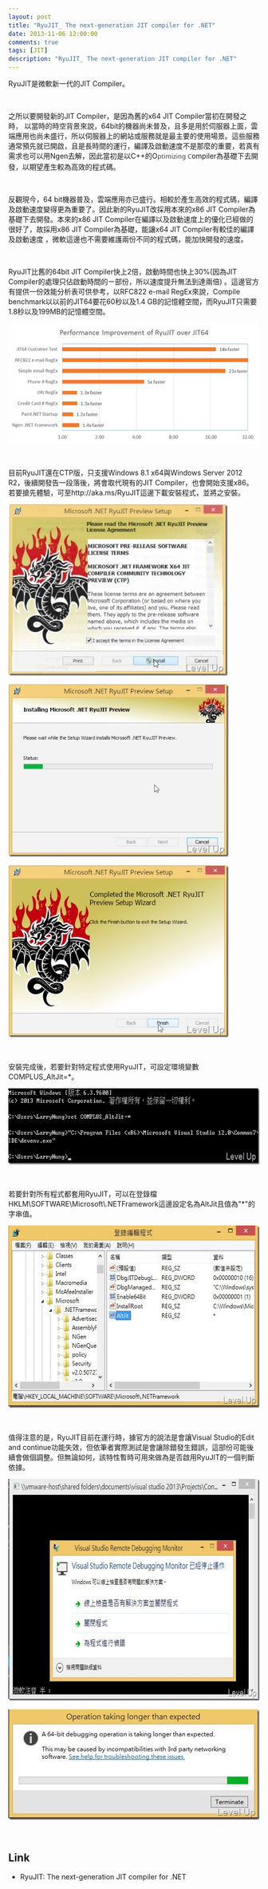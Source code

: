 ```yaml
---
layout: post
title: "RyuJIT_ The next-generation JIT compiler for .NET"
date: 2013-11-06 12:00:00
comments: true
tags: [JIT]
description: "RyuJIT_ The next-generation JIT compiler for .NET"
---
```

<p>
	RyuJIT是微軟新一代的JIT Compiler。</p>
<p>
	 </p>
<p>
	之所以要開發新的JIT Compiler，是因為舊的x64 JIT Compiler當初在開發之時， 以當時的時空背景來說，64bit的機器尚未普及，且多是用於伺服器上面，雲端應用也尚未盛行，所以伺服器上的網站或服務就是最主要的使用場景。這些服務通常預先就已開啟，且是長時間的運行，編譯及啟動速度不是那麼的重要，若真有需求也可以用Ngen去解，因此當初是以C++的O<span style="color: rgb(66, 66, 66); font-family: 'Segoe UI', 'Lucida Grande', Verdana, Arial, Helvetica, sans-serif; font-size: 13px; line-height: 19.5px;">ptimizing C</span>ompiler為基礎下去開發，以期望產生較為高效的程式碼。</p>
<p>
	 </p>
<p>
	反觀現今，64 bit機器普及，雲端應用亦已盛行。相較於產生高效的程式碼，編譯及啟動速度變得更為重要了。因此新的RyuJIT改採用本來的x86 JIT Compiler為基礎下去開發。本來的x86 JIT Compiler在編譯以及啟動速度上的優化已經做的很好了，故採用x86 JIT Compiler為基礎，能讓x64 JIT Compiler有較佳的編譯及啟動速度 ，微軟這邊也不需要維護兩份不同的程式碼，能加快開發的速度。</p>
<p>
	 </p>
<p>
	RyuJIT比舊的64bit JIT Compiler快上2倍，啟動時間也快上30%(因為JIT Compiler的處理只佔啟動時間的ㄧ部份，所以速度提升無法到達兩倍) 。這邊官方有提供一份效能分析表可供參考，以RFC822 e-mail RegEx來說，Compile benchmark以以前的JIT64要花60秒以及1.4 GB的記憶體空間，而RyuJIT只需要1.8秒以及199MB的記憶體空間。</p>
<p>
	<img alt="clip_image002[1]" src="\images\posts\79cd1bdc-a6ca-434e-bee0-32adb76e7d71\5518.clip_5F00_image0021_5F00_530F9608.png" /></p>
<p>
	 </p>
<p>
	目前RyuJIT還在CTP版，只支援Windows 8.1 x64與Windows Server 2012 R2，後續開發告一段落後，將會取代現有的JIT Compiler，也會開始支援x86。若要搶先體驗，可至http://aka.ms/RyuJIT這邊下載安裝程式，並將之安裝。</p>
<p>
	<img alt="screenshot.7" border="0" height="344" src="\images\posts\79cd1bdc-a6ca-434e-bee0-32adb76e7d71\screenshot.7_thumb.jpg" style="border-top: 0px; border-right: 0px; border-bottom: 0px; border-left: 0px" width="440" /></p>
<p>
	<img alt="screenshot.6" border="0" height="346" src="\images\posts\79cd1bdc-a6ca-434e-bee0-32adb76e7d71\screenshot.6_thumb.jpg" style="border-top: 0px; border-right: 0px; border-bottom: 0px; border-left: 0px" width="442" /></p>
<p>
	<img alt="screenshot.5" border="0" height="345" src="\images\posts\79cd1bdc-a6ca-434e-bee0-32adb76e7d71\screenshot.5_thumb.jpg" style="border-top: 0px; border-right: 0px; border-bottom: 0px; border-left: 0px" width="442" /></p>
<p>
	 </p>
<p>
	安裝完成後，若要針對特定程式使用RyuJIT，可設定環境變數COMPLUS_AltJit=*。</p>
<p>
	<img alt="screenshot.1" border="0" height="153" src="\images\posts\79cd1bdc-a6ca-434e-bee0-32adb76e7d71\screenshot.1_thumb.jpg" style="border-top: 0px; border-right: 0px; border-bottom: 0px; border-left: 0px" width="641" /></p>
<p>
	 </p>
<p>
	若要針對所有程式都套用RyuJIT，可以在登錄檔HKLM\SOFTWARE\Microsoft\.NETFramework這邊設定名為AltJit且值為"*"的字串值。</p>
<p>
	<img alt="screenshot.3" border="0" height="366" src="\images\posts\79cd1bdc-a6ca-434e-bee0-32adb76e7d71\screenshot.3_thumb.jpg" style="border-top: 0px; border-right: 0px; border-bottom: 0px; border-left: 0px" width="584" /></p>
<p>
	 </p>
<p>
	值得注意的是，RyuJIT目前在運行時，據官方的說法是會讓Visual Studio的Edit and continue功能失效，但依筆者實際測試是會讓除錯發生錯誤，這部份可能後續會做個調整。但無論如何，該特性暫時可用來做為是否啟用RyuJIT的一個判斷依據。</p>
<p>
	<img alt="screenshot" border="0" height="445" src="\images\posts\79cd1bdc-a6ca-434e-bee0-32adb76e7d71\screenshot_thumb.jpg" style="border-top: 0px; border-right: 0px; border-bottom: 0px; border-left: 0px" width="682" /></p>
<p>
	<img alt="screenshot.2" border="0" height="222" src="\images\posts\79cd1bdc-a6ca-434e-bee0-32adb76e7d71\screenshot.2_thumb.jpg" style="border-top: 0px; border-right: 0px; border-bottom: 0px; border-left: 0px" width="504" /></p>
<p>
	 </p>
<h2>
	Link</h2>
<ul>
	<li>
		RyuJIT: The next-generation JIT compiler for .NET</li>
</ul>

